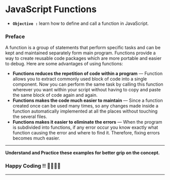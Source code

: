 # JavaScript Functions

- **`Objective :`** learn how to define and call a function in JavaScript.

### Preface

A function is a group of statements that perform specific tasks and can be kept and maintained separately form main program. Functions provide a way to create reusable code packages which are more portable and easier to debug. Here are some advantages of using functions:

- **Functions reduces the repetition of code within a program** — Function allows you to extract commonly used block of code into a single component. Now you can perform the same task by calling this function wherever you want within your script without having to copy and paste the same block of code again and again.
- **Functions makes the code much easier to maintain** — Since a function created once can be used many times, so any changes made inside a function automatically implemented at all the places without touching the several files.
- **Functions makes it easier to eliminate the errors** — When the program is subdivided into functions, if any error occur you know exactly what function causing the error and where to find it. Therefore, fixing errors becomes much easier.

---

**Understand and Practice these examples for better grip on the concept.**

### Happy Coding !! 👍🏻✌🏻

---
